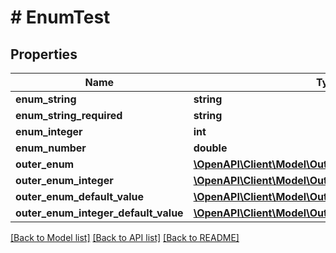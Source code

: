 # # EnumTest

## Properties

Name | Type | Description | Notes
------------ | ------------- | ------------- | -------------
**enum_string** | **string** |  | [optional]
**enum_string_required** | **string** |  |
**enum_integer** | **int** |  | [optional]
**enum_number** | **double** |  | [optional]
**outer_enum** | [**\OpenAPI\Client\Model\OuterEnum**](OuterEnum.md) |  | [optional]
**outer_enum_integer** | [**\OpenAPI\Client\Model\OuterEnumInteger**](OuterEnumInteger.md) |  | [optional]
**outer_enum_default_value** | [**\OpenAPI\Client\Model\OuterEnumDefaultValue**](OuterEnumDefaultValue.md) |  | [optional]
**outer_enum_integer_default_value** | [**\OpenAPI\Client\Model\OuterEnumIntegerDefaultValue**](OuterEnumIntegerDefaultValue.md) |  | [optional]

[[Back to Model list]](../../README.md#models) [[Back to API list]](../../README.md#endpoints) [[Back to README]](../../README.md)
